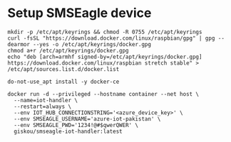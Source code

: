 # Setup SMSEagle device

    mkdir -p /etc/apt/keyrings && chmod -R 0755 /etc/apt/keyrings
    curl -fsSL "https://download.docker.com/linux/raspbian/gpg" | gpg --dearmor --yes -o /etc/apt/keyrings/docker.gpg
    chmod a+r /etc/apt/keyrings/docker.gpg
    echo "deb [arch=armhf signed-by=/etc/apt/keyrings/docker.gpg] https://download.docker.com/linux/raspbian stretch stable" > /etc/apt/sources.list.d/docker.list

    do-not-use_apt install -y docker-ce

    docker run -d --privileged --hostname container --net host \
      --name=iot-handler \
      --restart=always \
      --env IOT_HUB_CONNECTIONSTRING='<azure_device_key>' \
      --env SMSEAGLE_USERNAME='azure-iot-pakistan' \
      --env SMSEAGLE_PWD='1234!@#$qwerQWER' \
      giskou/smseagle-iot-handler:latest
